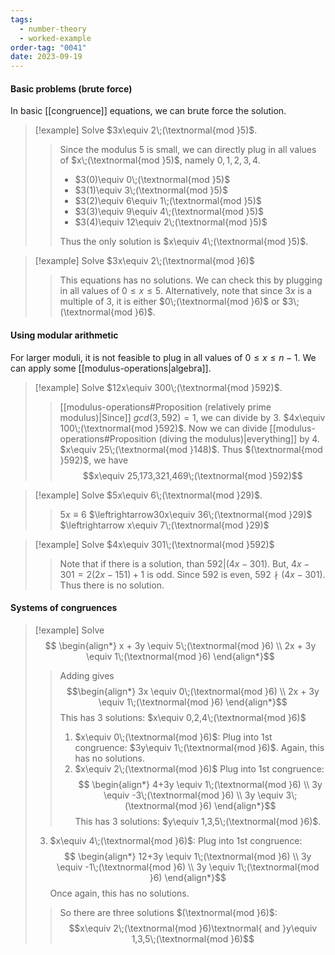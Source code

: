 ```yaml
---
tags:
  - number-theory
  - worked-example
order-tag: "0041"
date: 2023-09-19
---
```

#### Basic problems (brute force)
In basic [[congruence]] equations, we can brute force the solution.

>[!example]
>Solve $3x\equiv 2\;(\textnormal{mod }5)$.
>>Since the modulus $5$ is small, we can directly plug in all values of $x\;(\textnormal{mod }5)$, namely $0,1,2,3,4$.
>>- $3(0)\equiv 0\;(\textnormal{mod }5)$
>>- $3(1)\equiv 3\;(\textnormal{mod }5)$
>>- $3(2)\equiv 6\equiv 1\;(\textnormal{mod }5)$
>>- $3(3)\equiv 9\equiv 4\;(\textnormal{mod }5)$
>>- $3(4)\equiv 12\equiv 2\;(\textnormal{mod }5)$
>>
>>Thus the only solution is $x\equiv 4\;(\textnormal{mod }5)$.

>[!example]
>Solve $3x\equiv 2\;(\textnormal{mod }6)$
>>This equations has no solutions. We can check this by plugging in all values of $0\leq x\leq 5$.
>>Alternatively, note that since $3x$ is a multiple of $3$, it is either $0\;(\textnormal{mod }6)$ or $3\;(\textnormal{mod }6)$.

#### Using modular arithmetic
For larger moduli, it is not feasible to plug in all values of $0\leq x\leq n-1$. We can apply some [[modulus-operations|algebra]].

>[!example]
>Solve $12x\equiv 300\;(\textnormal{mod }592)$.
>>[[modulus-operations#Proposition (relatively prime modulus)|Since]] $gcd(3,592)=1$, we can divide by 3.
>>$4x\equiv 100\;(\textnormal{mod }592)$.
>>Now we can divide [[modulus-operations#Proposition (diving the modulus)|everything]] by 4.
>>$x\equiv 25\;(\textnormal{mod }148)$.
>>Thus $(\textnormal{mod }592)$, we have
>>$$x\equiv 25,173,321,469\;(\textnormal{mod }592)$$

>[!example]
>Solve $5x\equiv 6\;(\textnormal{mod }29)$.
>>$5x\equiv 6$
>>$\leftrightarrow30x\equiv 36\;(\textnormal{mod }29)$
>>$\leftrightarrow x\equiv 7\;(\textnormal{mod }29)$

>[!example]
>Solve $4x\equiv 301\;(\textnormal{mod }592)$
>>Note that if there is a solution, than $592|(4x-301)$.
>>But, $4x-301=2(2x-151)+1$ is odd.
>>Since $592$ is even, $592\nmid(4x-301)$.
>>Thus there is no solution.

#### Systems of congruences

>[!example]
>Solve $$
\begin{align*}
  x + 3y \equiv 5\;(\textnormal{mod }6) \\
  2x + 3y \equiv 1\;(\textnormal{mod }6)
\end{align*}$$
>> Adding gives
>> $$\begin{align*}
  3x \equiv 0\;(\textnormal{mod }6) \\
  2x + 3y \equiv 1\;(\textnormal{mod }6)
\end{align*}$$
>>This has 3 solutions: $x\equiv 0,2,4\;(\textnormal{mod }6)$
>>1. $x\equiv 0\;(\textnormal{mod }6)$:
>>   Plug into 1st congruence: $3y\equiv 1\;(\textnormal{mod }6)$.
>>   Again, this has no solutions.
>>2. $x\equiv 2\;(\textnormal{mod }6)$
>>   Plug into 1st congruence: $$
\begin{align*}
4+3y \equiv  1\;(\textnormal{mod }6) \\
3y \equiv -3\;(\textnormal{mod }6) \\
3y \equiv  3\;(\textnormal{mod }6)
\end{align*}$$
>   This has $3$ solutions: $y\equiv 1,3,5\;(\textnormal{mod }6)$.
>3. $x\equiv 4\;(\textnormal{mod }6)$:
>   Plug into 1st congruence: $$
\begin{align*}
12+3y \equiv  1\;(\textnormal{mod }6) \\
3y \equiv -1\;(\textnormal{mod }6) \\
3y \equiv  1\;(\textnormal{mod }6)
\end{align*}$$
>   Once again, this has no solutions.
>>
>>So there are three solutions $(\textnormal{mod }6)$:
>>$$x\equiv 2\;(\textnormal{mod }6)\textnormal{ and }y\equiv 1,3,5\;(\textnormal{mod }6)$$






